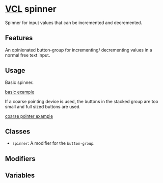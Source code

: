 # [VCL](https://github.com/vcl/doc) spinner

Spinner for input values that can be incremented and decremented.

## Features

An opinionated button-group for incrementing/ decrementing values in a normal
free text input.

## Usage

Basic spinner.

[basic example](/demo/example-basic.html)

If a coarse pointing device is used, the buttons in the stacked group are
too small and full sized buttons are used.

[coarse pointer example](/demo/example-coarse-pointer.html)

## Classes

- `spinner`: A modifier for the `button-group`.

## Modifiers

## Variables
